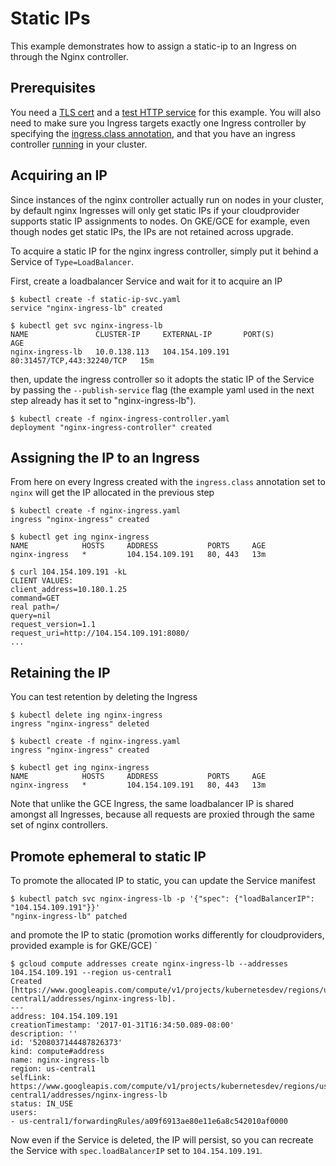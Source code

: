 # Static IPs

This example demonstrates how to assign a static-ip to an Ingress on through the Nginx controller.

## Prerequisites

You need a [TLS cert](/examples/PREREQUISITES.md#tls-certificates) and a [test HTTP service](/examples/PREREQUISITES.md#test-http-service) for this example.
You will also need to make sure you Ingress targets exactly one Ingress
controller by specifying the [ingress.class annotation](/examples/PREREQUISITES.md#ingress-class),
and that you have an ingress controller [running](/examples/deployment) in your cluster.

## Acquiring an IP

Since instances of the nginx controller actually run on nodes in your cluster,
by default nginx Ingresses will only get static IPs if your cloudprovider
supports static IP assignments to nodes. On GKE/GCE for example, even though
nodes get static IPs, the IPs are not retained across upgrade.

To acquire a static IP for the nginx ingress controller, simply put it
behind a Service of `Type=LoadBalancer`.

First, create a loadbalancer Service and wait for it to acquire an IP

```console
$ kubectl create -f static-ip-svc.yaml
service "nginx-ingress-lb" created

$ kubectl get svc nginx-ingress-lb
NAME               CLUSTER-IP     EXTERNAL-IP       PORT(S)                      AGE
nginx-ingress-lb   10.0.138.113   104.154.109.191   80:31457/TCP,443:32240/TCP   15m
```

then, update the ingress controller so it adopts the static IP of the Service
by passing the `--publish-service` flag (the example yaml used in the next step
already has it set to "nginx-ingress-lb").

```console
$ kubectl create -f nginx-ingress-controller.yaml
deployment "nginx-ingress-controller" created
```

## Assigning the IP to an Ingress

From here on every Ingress created with the `ingress.class` annotation set to
`nginx` will get the IP allocated in the previous step

```console
$ kubectl create -f nginx-ingress.yaml
ingress "nginx-ingress" created

$ kubectl get ing nginx-ingress
NAME            HOSTS     ADDRESS           PORTS     AGE
nginx-ingress   *         104.154.109.191   80, 443   13m

$ curl 104.154.109.191 -kL
CLIENT VALUES:
client_address=10.180.1.25
command=GET
real path=/
query=nil
request_version=1.1
request_uri=http://104.154.109.191:8080/
...
```

## Retaining the IP

You can test retention by deleting the Ingress

```console
$ kubectl delete ing nginx-ingress
ingress "nginx-ingress" deleted

$ kubectl create -f nginx-ingress.yaml
ingress "nginx-ingress" created

$ kubectl get ing nginx-ingress
NAME            HOSTS     ADDRESS           PORTS     AGE
nginx-ingress   *         104.154.109.191   80, 443   13m
```

Note that unlike the GCE Ingress, the same loadbalancer IP is shared amongst all
Ingresses, because all requests are proxied through the same set of nginx
controllers.

## Promote ephemeral to static IP

To promote the allocated IP to static, you can update the Service manifest

```console
$ kubectl patch svc nginx-ingress-lb -p '{"spec": {"loadBalancerIP": "104.154.109.191"}}'
"nginx-ingress-lb" patched
```

and promote the IP to static (promotion works differently for cloudproviders,
provided example is for GKE/GCE)
`
```console
$ gcloud compute addresses create nginx-ingress-lb --addresses 104.154.109.191 --region us-central1
Created [https://www.googleapis.com/compute/v1/projects/kubernetesdev/regions/us-central1/addresses/nginx-ingress-lb].
---
address: 104.154.109.191
creationTimestamp: '2017-01-31T16:34:50.089-08:00'
description: ''
id: '5208037144487826373'
kind: compute#address
name: nginx-ingress-lb
region: us-central1
selfLink: https://www.googleapis.com/compute/v1/projects/kubernetesdev/regions/us-central1/addresses/nginx-ingress-lb
status: IN_USE
users:
- us-central1/forwardingRules/a09f6913ae80e11e6a8c542010af0000
```

Now even if the Service is deleted, the IP will persist, so you can recreate the
Service with `spec.loadBalancerIP` set to `104.154.109.191`.

